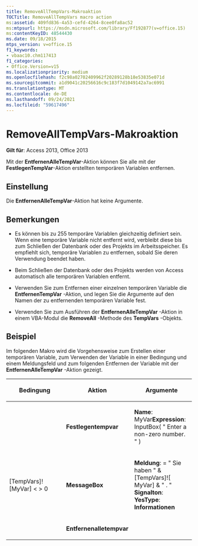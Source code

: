 ```yaml
---
title: RemoveAllTempVars-Makroaktion
TOCTitle: RemoveAllTempVars macro action
ms:assetid: 409fd836-4a53-cefd-4264-8cee0fa8ac52
ms:mtpsurl: https://msdn.microsoft.com/library/Ff192877(v=office.15)
ms:contentKeyID: 48544430
ms.date: 09/18/2015
mtps_version: v=office.15
f1_keywords:
- vbaac10.chm117413
f1_categories:
- Office.Version=v15
ms.localizationpriority: medium
ms.openlocfilehash: f2c98a02702409962f20289128b18e53835e071d
ms.sourcegitcommit: a1d9041c20256616c9c183f7d1049142a7ac6991
ms.translationtype: MT
ms.contentlocale: de-DE
ms.lasthandoff: 09/24/2021
ms.locfileid: "59617496"
---
```

# <a name="removealltempvars-macro-action"></a>RemoveAllTempVars-Makroaktion


**Gilt für**: Access 2013, Office 2013


Mit der **EntfernenAlleTempVar**-Aktion können Sie alle mit der **FestlegenTempVar**-Aktion erstellten temporären Variablen entfernen.

## <a name="setting"></a>Einstellung

Die **EntfernenAlleTempVar**-Aktion hat keine Argumente.

## <a name="remarks"></a>Bemerkungen

  - Es können bis zu 255 temporäre Variablen gleichzeitig definiert sein. Wenn eine temporäre Variable nicht entfernt wird, verbleibt diese bis zum Schließen der Datenbank oder des Projekts im Arbeitsspeicher. Es empfiehlt sich, temporäre Variablen zu entfernen, sobald Sie deren Verwendung beendet haben.

  - Beim Schließen der Datenbank oder des Projekts werden von Access automatisch alle temporären Variablen entfernt.

  - Verwenden Sie zum Entfernen einer einzelnen temporären Variable die **EntfernenTempVar** -Aktion, und legen Sie die Argumente auf den Namen der zu entfernenden temporären Variable fest.

  - Verwenden Sie zum Ausführen der **EntfernenAlleTempVar** -Aktion in einem VBA-Modul die **RemoveAll** -Methode des **TempVars** -Objekts.

## <a name="example"></a>Beispiel

Im folgenden Makro wird die Vorgehensweise zum Erstellen einer temporären Variable, zum Verwenden der Variable in einer Bedingung und einem Meldungsfeld und zum folgenden Entfernen der Variable mit der **EntfernenAlleTempVar** -Aktion gezeigt.

<table>
<colgroup>
<col style="width: 33%" />
<col style="width: 33%" />
<col style="width: 33%" />
</colgroup>
<thead>
<tr class="header">
<th><p>Bedingung</p></th>
<th><p>Aktion</p></th>
<th><p>Argumente</p></th>
</tr>
</thead>
<tbody>
<tr class="odd">
<td><p></p></td>
<td><p><strong>Festlegentempvar</strong></p></td>
<td><p><strong>Name</strong>: MyVar<strong>Expression</strong>: InputBox( &quot; Enter a non-zero number. &quot; )</p></td>
</tr>
<tr class="even">
<td><p>[TempVars]! [MyVar] &lt; &gt; 0</p></td>
<td><p><strong>MessageBox</strong></p></td>
<td><p><strong>Meldung</strong>: = &quot; Sie haben &quot; &amp; [TempVars]![ MyVar] &amp; &quot; . &quot; <strong>Signalton</strong>: <strong>YesType</strong>: <strong>Informationen</strong></p></td>
</tr>
<tr class="odd">
<td><p></p></td>
<td><p><strong>Entfernenalletempvar</strong></p></td>
<td><p></p></td>
</tr>
</tbody>
</table>

